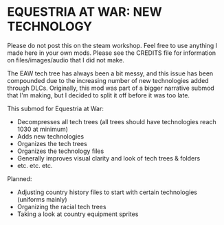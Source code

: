 # EQUESTRIA AT WAR: NEW TECHNOLOGY

Please do not post this on the steam workshop.
Feel free to use anything I made here in your own mods. Please see the CREDITS file for information on files/images/audio that I did not make.

The EAW tech tree has always been a bit messy, and this issue has been compounded due to the increasing number of new technologies added through DLCs. Originally, this mod was part of a bigger narrative submod that I'm making, but I decided to split it off before it was too late.

This submod for Equestria at War:
- Decompresses all tech trees (all trees should have technologies reach 1030 at minimum)
- Adds new technologies
- Organizes the tech trees
- Organizes the technology files
- Generally improves visual clarity and look of tech trees & folders
- etc. etc. etc.

Planned:
- Adjusting country history files to start with certain technologies (uniforms mainly)
- Organizing the racial tech trees
- Taking a look at country equipment sprites